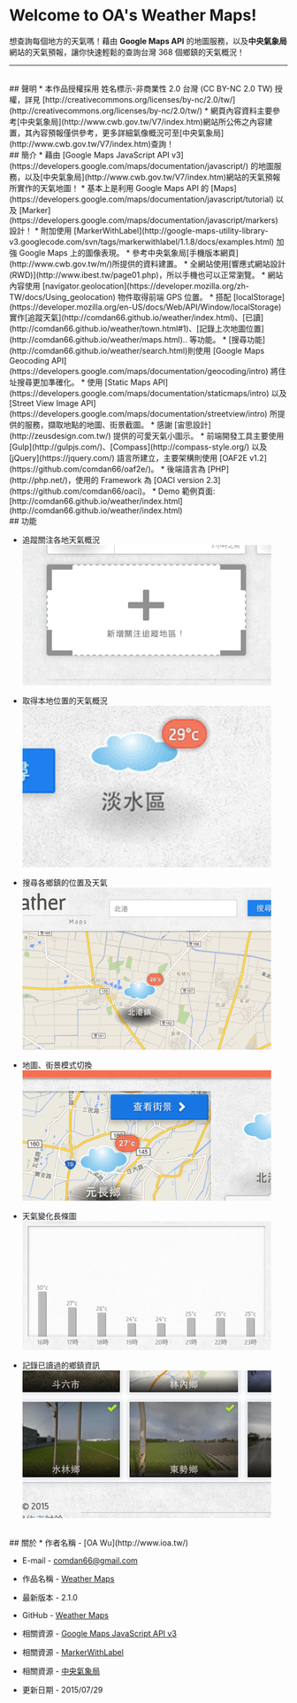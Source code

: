 # Welcome to OA's Weather Maps!

想查詢每個地方的天氣嗎！藉由 **Google Maps API** 的地圖服務，以及**中央氣象局**網站的天氣預報，讓你快速輕鬆的查詢台灣 368 個鄉鎮的天氣概況！


---

<br/>
## 聲明
* 本作品授權採用 姓名標示-非商業性 2.0 台灣 (CC BY-NC 2.0 TW) 授權，詳見 [http://creativecommons.org/licenses/by-nc/2.0/tw/](http://creativecommons.org/licenses/by-nc/2.0/tw/) 
* 網頁內容資料主要參考[中央氣象局](http://www.cwb.gov.tw/V7/index.htm)網站所公佈之內容建置，其內容預報僅供參考，更多詳細氣像概況可至[中央氣象局](http://www.cwb.gov.tw/V7/index.htm)查詢！


<br/>
## 簡介
* 藉由 [Google Maps JavaScript API v3](https://developers.google.com/maps/documentation/javascript/) 的地圖服務，以及[中央氣象局](http://www.cwb.gov.tw/V7/index.htm)網站的天氣預報所實作的天氣地圖！
* 基本上是利用 Google Maps API 的 [Maps](https://developers.google.com/maps/documentation/javascript/tutorial) 以及 [Marker](https://developers.google.com/maps/documentation/javascript/markers) 設計！
* 附加使用 [MarkerWithLabel](http://google-maps-utility-library-v3.googlecode.com/svn/tags/markerwithlabel/1.1.8/docs/examples.html) 加強 Google Maps 上的圖像表現。
* 參考中央氣象局[手機版本網頁](http://www.cwb.gov.tw/m/)所提供的資料建置。
* 全網站使用[響應式網站設計(RWD)](http://www.ibest.tw/page01.php)，所以手機也可以正常瀏覽。
* 網站內容使用 [navigator.geolocation](https://developer.mozilla.org/zh-TW/docs/Using_geolocation) 物件取得前端 GPS 位置。
* 搭配 [localStorage](https://developer.mozilla.org/en-US/docs/Web/API/Window/localStorage) 實作[追蹤天氣](http://comdan66.github.io/weather/index.html)、[已讀](http://comdan66.github.io/weather/town.html#1)、[記錄上次地圖位置](http://comdan66.github.io/weather/maps.html).. 等功能。
* [搜尋功能](http://comdan66.github.io/weather/search.html)則使用 [Google Maps Geocoding API](https://developers.google.com/maps/documentation/geocoding/intro) 將住址搜尋更加準確化。
* 使用 [Static Maps API](https://developers.google.com/maps/documentation/staticmaps/intro) 以及 [Street View Image API](https://developers.google.com/maps/documentation/streetview/intro) 所提供的服務，擷取地點的地圖、街景截圖。
* 感謝 [宙思設計](http://zeusdesign.com.tw/) 提供的可愛天氣小圖示。
* 前端開發工具主要使用 [Gulp](http://gulpjs.com/)、[Compass](http://compass-style.org/) 以及 [jQuery](https://jquery.com/) 語言所建立，主要架構則使用 [OAF2E v1.2](https://github.com/comdan66/oaf2e/)。
* 後端語言為 [PHP](http://php.net/)，使用的 Framework 為 [OACI version 2.3](https://github.com/comdan66/oaci)。
* Demo 範例頁面: [http://comdan66.github.io/weather/index.html](http://comdan66.github.io/weather/index.html)


<br/>
## 功能

* 追蹤關注各地天氣概況  
	![追蹤關注各地天氣概況](resource/image/readme/follow.png)	
* 取得本地位置的天氣概況  
  ![取得本地位置的天氣概況](resource/image/readme/position.png)

* 搜尋各鄉鎮的位置及天氣  
  ![搜尋各鄉鎮的位置及天氣](resource/image/readme/search.png)
	
* 地圖、街景模式切換  
  ![地圖、街景模式切換](resource/image/readme/view.png)

* 天氣變化長條圖  
  ![天氣變化長條圖](resource/image/readme/weathers.png)

* 記錄已讀過的鄉鎮資訊  
  ![記錄已讀過的鄉鎮資訊](resource/image/readme/visited.png)


<br/>
## 關於
* 作者名稱 - [OA Wu](http://www.ioa.tw/)

* E-mail - <comdan66@gmail.com>

* 作品名稱 - [Weather Maps](http://comdan66.github.io/weather/index.html)

* 最新版本 - 2.1.0

* GitHub - [Weather Maps](https://github.com/comdan66/weather)

* 相關資源 - [Google Maps JavaScript API v3](https://developers.google.com/maps/documentation/javascript/)

* 相關資源 - [MarkerWithLabel](http://google-maps-utility-library-v3.googlecode.com/svn/tags/markerwithlabel/1.1.8/docs/examples.html)

* 相關資源 - [中央氣象局](http://www.cwb.gov.tw/V7/index.htm)

* 更新日期 - 2015/07/29